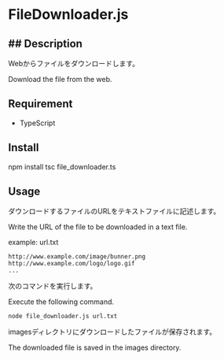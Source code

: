 # FileDownloader.js

## ## Description

Webからファイルをダウンロードします。

Download the file from the web.

## Requirement

* TypeScript

## Install

   npm install
   tsc file_downloader.ts

## Usage

ダウンロードするファイルのURLをテキストファイルに記述します。

Write the URL of the file to be downloaded in a text file.

example: url.txt

    http://www.example.com/image/bunner.png
    http://www.example.com/logo/logo.gif
    ...

次のコマンドを実行します。

Execute the following command.

    node file_downloader.js url.txt

imagesディレクトリにダウンロードしたファイルが保存されます。

The downloaded file is saved in the images directory.

